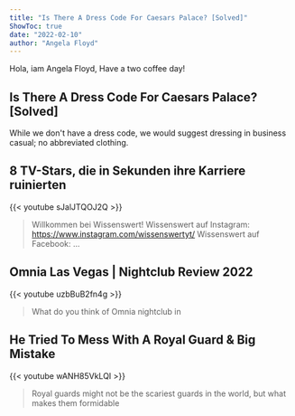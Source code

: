 ```yaml
---
title: "Is There A Dress Code For Caesars Palace? [Solved]"
ShowToc: true 
date: "2022-02-10"
author: "Angela Floyd" 
---
```


Hola, iam Angela Floyd, Have a two coffee day!
## Is There A Dress Code For Caesars Palace? [Solved]
While we don't have a dress code, we would suggest dressing in business casual; no abbreviated clothing.

## 8 TV-Stars, die in Sekunden ihre Karriere ruinierten
{{< youtube sJalJTQOJ2Q >}}
>Willkommen bei Wissenswert! Wissenswert auf Instagram: https://www.instagram.com/wissenswertyt/ Wissenswert auf Facebook: ...

## Omnia Las Vegas | Nightclub Review 2022
{{< youtube uzbBuB2fn4g >}}
>What do you think of Omnia nightclub in 

## He Tried To Mess With A Royal Guard & Big Mistake
{{< youtube wANH85VkLQI >}}
>Royal guards might not be the scariest guards in the world, but what makes them formidable 

